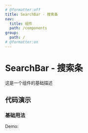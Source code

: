```yaml
---
# @formatter:off
title: SearchBar - 搜索条
nav:
  title: 组件
  path: /components
group:
  path: /
# @formatter:on
---
```


# SearchBar - 搜索条

这是一个组件的基础描述

## 代码演示

### 基础用法

Demo:

<code src="./index.ts"  background="#f0f2f5" />
